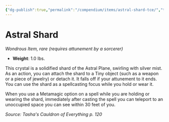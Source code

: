 ```yaml
---
{"dg-publish":true,"permalink":"/compendium/items/astral-shard-tce/","tags":["compendium/src/5e/tce","item/attunement/required","item/rarity/rare","item/wondrous"]}
---
```


# Astral Shard
*Wondrous Item, rare (requires attunement by a sorcerer)*  

- **Weight**: 1.0 lbs.

This crystal is a solidified shard of the Astral Plane, swirling with silver mist. As an action, you can attach the shard to a Tiny object (such as a weapon or a piece of jewelry) or detach it. It falls off if your attunement to it ends. You can use the shard as a spellcasting focus while you hold or wear it.

When you use a Metamagic option on a spell while you are holding or wearing the shard, immediately after casting the spell you can teleport to an unoccupied space you can see within 30 feet of you.

*Source: Tasha's Cauldron of Everything p. 120*